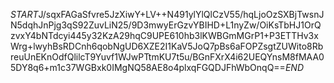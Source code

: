 $START$J/sqxFAGaSfvre5JzXiwY+LV++N491ylYlQlCzV55/hqLjoOzSXBjTwsnJN5dqhJnPjg3qS92ZuvLiN25/9D3mwyErGzvYBIHD+L1nyZw/OiKsTbHJ1OrQzvxY4bNTdcyi445y32KzA29hqC9UPE610hb3lKWBGmMGrP1+P3ETTHv3xWrg+lwyhBsRDCnh6qobNgUD6XZE2I1KaV5JoQ7pBs6aFOPZsgtZUWito8RbreuUnEKnOdfQlilcT9Yuvf1WJwPTtmKU7t5u/BGnFXrX4i62UEQYnsM8fMAA05DY8q6+m1c37WGBxk0IMgNQ58AE8o4plxqFGQDJFhWbOnqQ==$END$